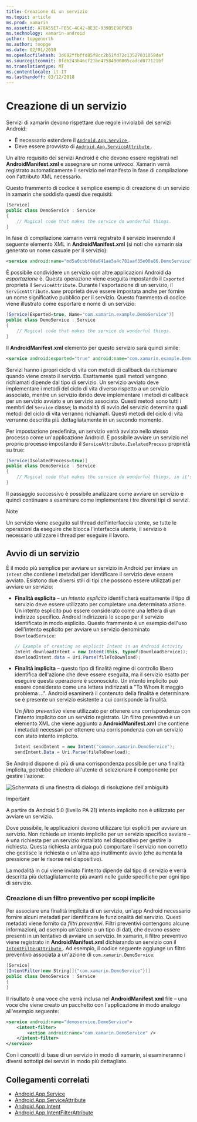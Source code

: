 ```yaml
---
title: Creazione di un servizio
ms.topic: article
ms.prod: xamarin
ms.assetid: A78A55E7-FB5C-4C42-8E3E-939B5E98F9EB
ms.technology: xamarin-android
author: topgenorth
ms.author: toopge
ms.date: 02/01/2018
ms.openlocfilehash: 3d692ffbffd85f8cc2b51fd72c13527031058daf
ms.sourcegitcommit: 0fdb243b46cf21be47584900805cadcd077121bf
ms.translationtype: MT
ms.contentlocale: it-IT
ms.lasthandoff: 03/12/2018
---
```

# <a name="creating-a-service"></a>Creazione di un servizio

Servizi di xamarin devono rispettare due regole inviolabili dei servizi Android:

* È necessario estendere il [ `Android.App.Service` ](https://developer.xamarin.com/api/type/Android.App.Service/).
* Deve essere provvisto di [ `Android.App.ServiceAttribute` ](https://developer.xamarin.com/api/type/Android.App.ServiceAttribute/).

Un altro requisito dei servizi Android è che devono essere registrati nel **AndroidManifest.xml** e assegnare un nome univoco. Xamarin verrà registrato automaticamente il servizio nel manifesto in fase di compilazione con l'attributo XML necessario.

Questo frammento di codice è semplice esempio di creazione di un servizio in xamarin che soddisfa questi due requisiti:  

```csharp
[Service]
public class DemoService : Service
{
    // Magical code that makes the service do wonderful things.
}
```

In fase di compilazione xamarin verrà registrato il servizio inserendo il seguente elemento XML in **AndroidManifest.xml** (si noti che xamarin sia generato un nome casuale per il servizio):

```xml
<service android:name="md5a0cbbf8da641ae5a4c781aaf35e00a86.DemoService" />
```

È possibile condividere un servizio con altre applicazioni Android da _esportazione_ è. Questa operazione viene eseguita impostando il `Exported` proprietà il `ServiceAttribute`. Durante l'esportazione di un servizio, il `ServiceAttribute.Name` proprietà deve essere impostata anche per fornire un nome significativo pubblico per il servizio. Questo frammento di codice viene illustrato come esportare e nome di un servizio:

```csharp
[Service(Exported=true, Name="com.xamarin.example.DemoService")]
public class DemoService : Service
{
    // Magical code that makes the service do wonderful things.
}
```

Il **AndroidManifest.xml** elemento per questo servizio sarà quindi simile:

```xml
<service android:exported="true" android:name="com.xamarin.example.DemoService" />
```

Servizi hanno i propri ciclo di vita con metodi di callback da richiamare quando viene creato il servizio. Esattamente quali metodi vengono richiamati dipende dal tipo di servizio. Un servizio avviato deve implementare i metodi del ciclo di vita diverso rispetto a un servizio associato, mentre un servizio ibrido deve implementare i metodi di callback per un servizio avviato e un servizio associato. Questi metodi sono tutti i membri del `Service` classe; la modalità di avvio del servizio determina quali metodi del ciclo di vita verranno richiamati. Questi metodi del ciclo di vita verranno descritta più dettagliatamente in un secondo momento.

Per impostazione predefinita, un servizio verrà avviato nello stesso processo come un'applicazione Android. È possibile avviare un servizio nel proprio processo impostando il `ServiceAttribute.IsolatedProcess` proprietà su true:

```csharp
[Service(IsolatedProcess=true)]
public class DemoService : Service
{
    // Magical code that makes the service do wonderful things, in it's own process!
}
```

Il passaggio successivo è possibile analizzare come avviare un servizio e quindi continuare a esaminare come implementare i tre diversi tipi di servizi.

> [!NOTE]
> Un servizio viene eseguito sul thread dell'interfaccia utente, se tutte le operazioni da eseguire che blocca l'interfaccia utente, il servizio è necessario utilizzare i thread per eseguire il lavoro.

## <a name="starting-a-service"></a>Avvio di un servizio

È il modo più semplice per avviare un servizio in Android per inviare un `Intent` che contiene i metadati per identificare il servizio deve essere avviato. Esistono due diversi stili di tipi che possono essere utilizzati per avviare un servizio:

-   **Finalità esplicita** &ndash; un _intento esplicito_ identificherà esattamente il tipo di servizio deve essere utilizzato per completare una determinata azione. Un intento esplicito può essere considerato come una lettera di un indirizzo specifico. Android indirizzerà lo scopo per il servizio identificato in modo esplicito. Questo frammento è un esempio dell'uso dell'intento esplicito per avviare un servizio denominato `DownloadService`:

    ```csharp
    // Example of creating an explicit Intent in an Android Activity
    Intent downloadIntent = new Intent(this, typeof(DownloadService));
    downloadIntent.data = Uri.Parse(fileToDownload);
    ```

-   **Finalità implicita** &ndash; questo tipo di finalità regime di controllo libero identifica dell'azione che deve essere eseguita, ma il servizio esatto per eseguire questa operazione è sconosciuto. Un intento implicito può essere considerato come una lettera indirizzati a "To Whom It maggio problema …".
    Android esaminerà il contenuto della finalità e determinare se è presente un servizio esistente a cui corrisponde la finalità.

    Un _filtro preventivo_ viene utilizzato per ottenere una corrispondenza con l'intento implicito con un servizio registrato. Un filtro preventivo è un elemento XML che viene aggiunto a **AndroidManifest.xml** che contiene i metadati necessari per ottenere una corrispondenza con un servizio con stato intento implicito.

    ```csharp
    Intent sendIntent = new Intent("common.xamarin.DemoService");
    sendIntent.Data = Uri.Parse(fileToDownload);
    ```

Se Android dispone di più di una corrispondenza possibile per una finalità implicita, potrebbe chiedere all'utente di selezionare il componente per gestire l'azione:

![Schermata di una finestra di dialogo di risoluzione dell'ambiguità](images/creating-a-service-01.png "schermata di una finestra di dialogo di risoluzione dell'ambiguità")

> [!IMPORTANT]
> A partire da Android 5.0 (livello PA 21) intento implicito non è utilizzato per avviare un servizio.

Dove possibile, le applicazioni devono utilizzare tipi espliciti per avviare un servizio. Non richiede un intento implicito per un servizio specifico avviare &ndash; è una richiesta per un servizio installato nel dispositivo per gestire la richiesta. Questa richiesta ambigua può comportare il servizio non corretto che gestisce la richiesta o un'altra app inutilmente avvio (che aumenta la pressione per le risorse nel dispositivo).

La modalità in cui viene inviato l'intento dipende dal tipo di servizio e verrà descritta più dettagliatamente più avanti nelle guide specifiche per ogni tipo di servizio.


### <a name="creating-an-intent-filter-for-implicit-intents"></a>Creazione di un filtro preventivo per scopi implicite

Per associare una finalità implicita di un servizio, un'app Android necessario fornire alcuni metadati per identificare le funzionalità del servizio. Questi metadati viene fornito da _filtri preventivi_. Filtri preventivi contengono alcune informazioni, ad esempio un'azione o un tipo di dati, che devono essere presenti in un tentativo di avviare un servizio. In xamarin, il filtro preventivo viene registrato in **AndroidManifest.xml** dichiarando un servizio con il [ `IntentFilterAttribute` ](https://developer.xamarin.com/api/type/Android.App.IntentFilterAttribute/). Ad esempio, il codice seguente aggiunge un filtro preventivo associata a un'azione di `com.xamarin.DemoService`:

```csharp
[Service]
[IntentFilter(new String[]{"com.xamarin.DemoService"})]
public class DemoService : Service
{
}
```

Il risultato è una voce che verrà inclusa nel **AndroidManifest.xml** file &ndash; una voce che viene creato un pacchetto con l'applicazione in modo analogo all'esempio seguente:

```xml
<service android:name="demoservice.DemoService">
    <intent-filter>
        <action android:name="com.xamarin.DemoService" />
    </intent-filter>
</service>
```

Con i concetti di base di un servizio in modo di xamarin, si esamineranno i diversi sottotipi dei servizi in modo più dettagliato.


## <a name="related-links"></a>Collegamenti correlati

- [Android.App.Service](https://developer.xamarin.com/api/type/Android.App.Service/)
- [Android.App.ServiceAttribute](https://developer.xamarin.com/api/type/Android.App.ServiceAttribute/)
- [Android.App.Intent](https://developer.xamarin.com/api/type/Android.Content.Intent/)
- [Android.App.IntentFilterAttribute](https://developer.xamarin.com/api/type/Android.App.IntentFilterAttribute/)
